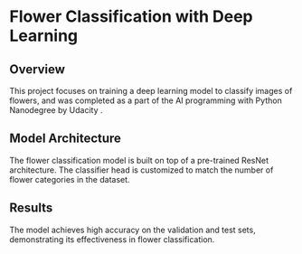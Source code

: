 # Flower Classification with Deep Learning

## Overview

This project focuses on training a deep learning model to classify images of flowers, and was completed as a part of the AI programming with Python Nanodegree by Udacity .

## Model Architecture

The flower classification model is built on top of a pre-trained ResNet architecture. The classifier head is customized to match the number of flower categories in the dataset.

## Results

The model achieves high accuracy on the validation and test sets, demonstrating its effectiveness in flower classification.
